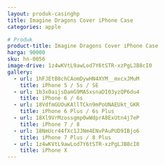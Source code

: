 ```yaml
---
layout: produk-casinghp
title: Imagine Dragons Cover iPhone Case
categories: apple

# Produk
product-title: Imagine Dragons Cover iPhone Case
harga: 90000
sku: hn-0056
image-drive: 1z4wKVtL9awLod7Y6tSTR-xzPgLJB8cI0
gallery:
  - url: 1hFJEtB8chCAomDywHN4XYM__mxcxJMuM
    title: iPhone 5 / 5s / SE
  - url: 1b3x0aijsDamG9MASxsnaDI03yzQP6du4
    title: iPhone 6 / 6s
  - url: 18VdfmGUOuKAllTCkn9mPoUNAEUkt_GKR
    title: iPhone 6 Plus / 6s Plus
  - url: 18Xl9VrMzossgmp0wWdprA8ExUtn4j7eP
    title: iPhone 7 / 8
  - url: 18NmUcr44fXc1JJNm4ENvPAuPUD9IBjo6
    title: iPhone 7 Plus / 8 Plus
  - url: 1z4wKVtL9awLod7Y6tSTR-xzPgLJB8cI0
    title: iPhone X
---
```

